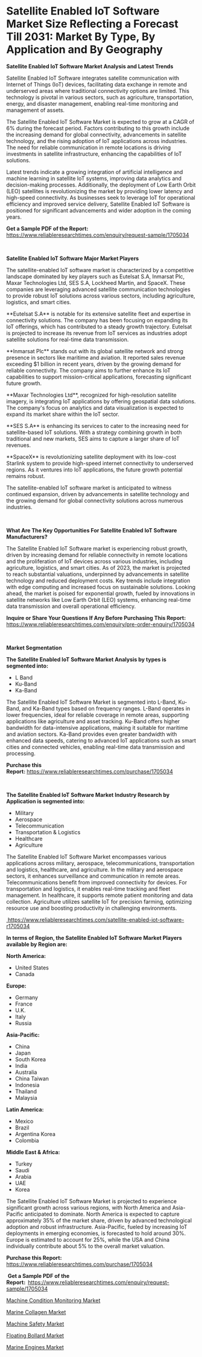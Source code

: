 <p><h1>Satellite Enabled IoT Software Market Size Reflecting a Forecast Till 2031: Market By Type, By Application and By Geography</h1></p><p><strong>Satellite Enabled IoT Software Market Analysis and Latest Trends</strong></p>
<p><p>Satellite Enabled IoT Software integrates satellite communication with Internet of Things (IoT) devices, facilitating data exchange in remote and underserved areas where traditional connectivity options are limited. This technology is pivotal in various sectors, such as agriculture, transportation, energy, and disaster management, enabling real-time monitoring and management of assets.</p><p>The Satellite Enabled IoT Software Market is expected to grow at a CAGR of 6% during the forecast period. Factors contributing to this growth include the increasing demand for global connectivity, advancements in satellite technology, and the rising adoption of IoT applications across industries. The need for reliable communication in remote locations is driving investments in satellite infrastructure, enhancing the capabilities of IoT solutions.</p><p>Latest trends indicate a growing integration of artificial intelligence and machine learning in satellite IoT systems, improving data analytics and decision-making processes. Additionally, the deployment of Low Earth Orbit (LEO) satellites is revolutionizing the market by providing lower latency and high-speed connectivity. As businesses seek to leverage IoT for operational efficiency and improved service delivery, Satellite Enabled IoT Software is positioned for significant advancements and wider adoption in the coming years.</p></p>
<p><strong>Get a Sample PDF of the Report:&nbsp;</strong> <a href="https://www.reliableresearchtimes.com/enquiry/request-sample/1705034?utm_campaign=1593&utm_medium=2&utm_source=Github&utm_content=ia&utm_term=21102024&utm_id=satellite-enabled-iot-software">https://www.reliableresearchtimes.com/enquiry/request-sample/1705034</a></p>
<p>&nbsp;</p>
<p><strong>Satellite Enabled IoT Software Major Market Players</strong></p>
<p><p>The satellite-enabled IoT software market is characterized by a competitive landscape dominated by key players such as Eutelsat S.A, Inmarsat Plc, Maxar Technologies Ltd, SES S.A, Lockheed Martin, and SpaceX. These companies are leveraging advanced satellite communication technologies to provide robust IoT solutions across various sectors, including agriculture, logistics, and smart cities.</p><p>**Eutelsat S.A** is notable for its extensive satellite fleet and expertise in connectivity solutions. The company has been focusing on expanding its IoT offerings, which has contributed to a steady growth trajectory. Eutelsat is projected to increase its revenue from IoT services as industries adopt satellite solutions for real-time data transmission.</p><p>**Inmarsat Plc** stands out with its global satellite network and strong presence in sectors like maritime and aviation. It reported sales revenue exceeding $1 billion in recent years, driven by the growing demand for reliable connectivity. The company aims to further enhance its IoT capabilities to support mission-critical applications, forecasting significant future growth.</p><p>**Maxar Technologies Ltd**, recognized for high-resolution satellite imagery, is integrating IoT applications by offering geospatial data solutions. The company's focus on analytics and data visualization is expected to expand its market share within the IoT sector. </p><p>**SES S.A** is enhancing its services to cater to the increasing need for satellite-based IoT solutions. With a strategy combining growth in both traditional and new markets, SES aims to capture a larger share of IoT revenues.</p><p>**SpaceX** is revolutionizing satellite deployment with its low-cost Starlink system to provide high-speed internet connectivity to underserved regions. As it ventures into IoT applications, the future growth potential remains robust.</p><p>The satellite-enabled IoT software market is anticipated to witness continued expansion, driven by advancements in satellite technology and the growing demand for global connectivity solutions across numerous industries.</p></p>
<p>&nbsp;</p>
<p><strong>What Are The Key Opportunities For Satellite Enabled IoT Software Manufacturers?</strong></p>
<p><p>The Satellite Enabled IoT Software market is experiencing robust growth, driven by increasing demand for reliable connectivity in remote locations and the proliferation of IoT devices across various industries, including agriculture, logistics, and smart cities. As of 2023, the market is projected to reach substantial valuations, underpinned by advancements in satellite technology and reduced deployment costs. Key trends include integration with edge computing and increased focus on sustainable solutions. Looking ahead, the market is poised for exponential growth, fueled by innovations in satellite networks like Low Earth Orbit (LEO) systems, enhancing real-time data transmission and overall operational efficiency.</p></p>
<p><strong>Inquire or Share Your Questions If Any Before Purchasing This Report:</strong> <a href="https://www.reliableresearchtimes.com/enquiry/pre-order-enquiry/1705034?utm_campaign=1593&utm_medium=2&utm_source=Github&utm_content=ia&utm_term=21102024&utm_id=satellite-enabled-iot-software">https://www.reliableresearchtimes.com/enquiry/pre-order-enquiry/1705034</a></p>
<p>&nbsp;</p>
<p><strong>Market Segmentation</strong></p>
<p><strong>The Satellite Enabled IoT Software Market Analysis by types is segmented into:</strong></p>
<p><ul><li>L Band</li><li>Ku-Band</li><li>Ka-Band</li></ul></p>
<p><p>The Satellite Enabled IoT Software Market is segmented into L-Band, Ku-Band, and Ka-Band types based on frequency ranges. L-Band operates in lower frequencies, ideal for reliable coverage in remote areas, supporting applications like agriculture and asset tracking. Ku-Band offers higher bandwidth for data-intensive applications, making it suitable for maritime and aviation sectors. Ka-Band provides even greater bandwidth with enhanced data speeds, catering to advanced IoT applications such as smart cities and connected vehicles, enabling real-time data transmission and processing.</p></p>
<p><strong>Purchase this Report:&nbsp;</strong><a href="https://www.reliableresearchtimes.com/purchase/1705034?utm_campaign=1593&utm_medium=2&utm_source=Github&utm_content=ia&utm_term=21102024&utm_id=satellite-enabled-iot-software">https://www.reliableresearchtimes.com/purchase/1705034</a></p>
<p>&nbsp;</p>
<p><strong>The Satellite Enabled IoT Software Market Industry Research by Application is segmented into:</strong></p>
<p><ul><li>Military</li><li>Aerospace</li><li>Telecommunication</li><li>Transportation & Logistics</li><li>Healthcare</li><li>Agriculture</li></ul></p>
<p><p>The Satellite Enabled IoT Software Market encompasses various applications across military, aerospace, telecommunications, transportation and logistics, healthcare, and agriculture. In the military and aerospace sectors, it enhances surveillance and communication in remote areas. Telecommunications benefit from improved connectivity for devices. For transportation and logistics, it enables real-time tracking and fleet management. In healthcare, it supports remote patient monitoring and data collection. Agriculture utilizes satellite IoT for precision farming, optimizing resource use and boosting productivity in challenging environments.</p></p>
<p><a href="https://www.reliableresearchtimes.com/satellite-enabled-iot-software-r1705034?utm_campaign=1593&utm_medium=2&utm_source=Github&utm_content=ia&utm_term=21102024&utm_id=satellite-enabled-iot-software">&nbsp;https://www.reliableresearchtimes.com/satellite-enabled-iot-software-r1705034</a></p>
<p><strong>In terms of Region, the Satellite Enabled IoT Software Market Players available by Region are:</strong></p>
<p>
    <p> <strong> North America: </strong>
        <ul>
            <li>United States</li>
            <li>Canada</li>
        </ul>
        </p> 
    <p> <strong> Europe: </strong>
        <ul>
            <li>Germany</li>
            <li>France</li>
            <li>U.K.</li>
            <li>Italy</li>
            <li>Russia</li>
        </ul>
        </p> 
    <p> <strong> Asia-Pacific: </strong>
        <ul>
            <li>China</li>
            <li>Japan</li>
            <li>South Korea</li>
            <li>India</li>
            <li>Australia</li>
            <li>China Taiwan</li>
            <li>Indonesia</li>
            <li>Thailand</li>
            <li>Malaysia</li>
        </ul>
        </p> 
    <p> <strong> Latin America: </strong>
        <ul>
            <li>Mexico</li>
            <li>Brazil</li>
            <li>Argentina Korea</li>
            <li>Colombia</li>
        </ul>
        </p> 
    <p> <strong> Middle East & Africa: </strong>
        <ul>
            <li>Turkey</li>
            <li>Saudi</li>
            <li>Arabia</li>
            <li>UAE</li>
            <li>Korea</li>
        </ul>
    </p>
    </p>
<p><p>The Satellite Enabled IoT Software Market is projected to experience significant growth across various regions, with North America and Asia-Pacific anticipated to dominate. North America is expected to capture approximately 35% of the market share, driven by advanced technological adoption and robust infrastructure. Asia-Pacific, fueled by increasing IoT deployments in emerging economies, is forecasted to hold around 30%. Europe is estimated to account for 25%, while the USA and China individually contribute about 5% to the overall market valuation.</p></p>
<p><strong>Purchase this Report: </strong><a href="https://www.reliableresearchtimes.com/purchase/1705034?utm_campaign=1593&utm_medium=2&utm_source=Github&utm_content=ia&utm_term=21102024&utm_id=satellite-enabled-iot-software">https://www.reliableresearchtimes.com/purchase/1705034</a></p>
<p>&nbsp;<strong>Get a Sample PDF of the Report:&nbsp;&nbsp;</strong><a href="https://www.reliableresearchtimes.com/enquiry/request-sample/1705034?utm_campaign=1593&utm_medium=2&utm_source=Github&utm_content=ia&utm_term=21102024&utm_id=satellite-enabled-iot-software">https://www.reliableresearchtimes.com/enquiry/request-sample/1705034</a></p>
<p><strong></strong></p>
<p><p><a href="https://www.linkedin.com/pulse/machine-condition-monitoring-market-segmentation-applications-0mrmf?utm_campaign=1593&utm_medium=2&utm_source=Github&utm_content=ia&utm_term=21102024&utm_id=satellite-enabled-iot-software">Machine Condition Monitoring Market</a></p><p><a href="https://www.linkedin.com/pulse/navigating-global-marine-collagen-market-landscape-trends-y8zlf?utm_campaign=1593&utm_medium=2&utm_source=Github&utm_content=ia&utm_term=21102024&utm_id=satellite-enabled-iot-software">Marine Collagen Market</a></p><p><a href="https://www.linkedin.com/pulse/machine-safety-ecosystem-mapping-innovation-value-chains-xr1of?utm_campaign=1593&utm_medium=2&utm_source=Github&utm_content=ia&utm_term=21102024&utm_id=satellite-enabled-iot-software">Machine Safety Market</a></p><p><a href="https://github.com/AshikRahman665/Market-Research-Report-List-1/blob/main/floating-bollard-market.md?utm_campaign=1593&utm_medium=2&utm_source=Github&utm_content=ia&utm_term=21102024&utm_id=satellite-enabled-iot-software">Floating Bollard Market</a></p><p><a href="https://www.linkedin.com/pulse/analyzing-marine-engines-market-dynamics-growth-drivers-7tx3f?utm_campaign=1593&utm_medium=2&utm_source=Github&utm_content=ia&utm_term=21102024&utm_id=satellite-enabled-iot-software">Marine Engines Market</a></p></p>